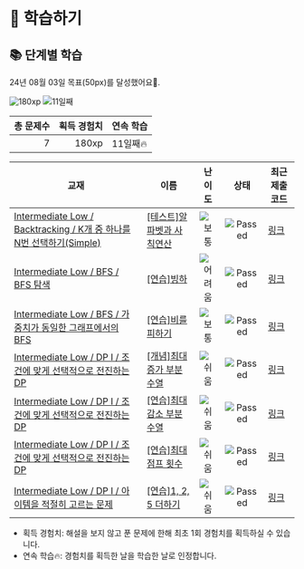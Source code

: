 # 📖 학습하기

## 📚 단계별 학습
24년 08월 03일 목표(50px)를 달성했어요🥳.

![180xp](https://img.shields.io/badge/EXP-180xp-%235cb85c.svg?for-the-badge)
![11일째](https://img.shields.io/badge/연속학습-11일째-%23E34F26.svg?for-the-badge)

|총 문제수|획득 경험치|연속 학습|
|---:|---:|---|
7|180xp|11일째🔥|

|교재|이름|난이도|상태|최근 제출 코드|
|---|---|:---:|:---:|---|
|[Intermediate Low / Backtracking / K개 중 하나를 N번 선택하기(Simple)](https://www.codetree.ai/missions?missionId=2)|[[테스트]알파벳과 사칙연산](https://www.codetree.ai/missions/2/problems/calculations-with-alphabet)|![보통][medium]|![Passed][passed]|[링크](https://github.com/beomjunlim/codetree-TILs/blob/main/240803/%EC%95%8C%ED%8C%8C%EB%B2%B3%EA%B3%BC%20%EC%82%AC%EC%B9%99%EC%97%B0%EC%82%B0/calculations-with-alphabet.cpp)|
|[Intermediate Low / BFS / BFS 탐색](https://www.codetree.ai/missions?missionId=2)|[[연습]빙하](https://www.codetree.ai/missions/2/problems/glacier)|![어려움][hard]|![Passed][passed]|[링크](https://github.com/beomjunlim/codetree-TILs/blob/main/240803/%EB%B9%99%ED%95%98/glacier.cpp)|
|[Intermediate Low / BFS / 가중치가 동일한 그래프에서의 BFS](https://www.codetree.ai/missions?missionId=2)|[[연습]비를 피하기](https://www.codetree.ai/missions/2/problems/stay-out-of-rain)|![보통][medium]|![Passed][passed]|[링크](https://github.com/beomjunlim/codetree-TILs/blob/main/240803/%EB%B9%84%EB%A5%BC%20%ED%94%BC%ED%95%98%EA%B8%B0/stay-out-of-rain.cpp)|
|[Intermediate Low / DP I / 조건에 맞게 선택적으로 전진하는 DP](https://www.codetree.ai/missions?missionId=2)|[[개념]최대 증가 부분 수열](https://www.codetree.ai/missions/2/problems/longest-increasing-subsequence)|![쉬움][easy]|![Passed][passed]|[링크](https://github.com/beomjunlim/codetree-TILs/blob/main/240803/%EC%B5%9C%EB%8C%80%20%EC%A6%9D%EA%B0%80%20%EB%B6%80%EB%B6%84%20%EC%88%98%EC%97%B4/longest-increasing-subsequence.cpp)|
|[Intermediate Low / DP I / 조건에 맞게 선택적으로 전진하는 DP](https://www.codetree.ai/missions?missionId=2)|[[연습]최대 감소 부분 수열](https://www.codetree.ai/missions/2/problems/longest-decreasing-subsequence)|![쉬움][easy]|![Passed][passed]|[링크](https://github.com/beomjunlim/codetree-TILs/blob/main/240803/%EC%B5%9C%EB%8C%80%20%EA%B0%90%EC%86%8C%20%EB%B6%80%EB%B6%84%20%EC%88%98%EC%97%B4/longest-decreasing-subsequence.cpp)|
|[Intermediate Low / DP I / 조건에 맞게 선택적으로 전진하는 DP](https://www.codetree.ai/missions?missionId=2)|[[연습]최대 점프 횟수](https://www.codetree.ai/missions/2/problems/maximum-number-of-jumps)|![쉬움][easy]|![Passed][passed]|[링크](https://github.com/beomjunlim/codetree-TILs/blob/main/240803/%EC%B5%9C%EB%8C%80%20%EC%A0%90%ED%94%84%20%ED%9A%9F%EC%88%98/maximum-number-of-jumps.cpp)|
|[Intermediate Low / DP I / 아이템을 적절히 고르는 문제](https://www.codetree.ai/missions?missionId=2)|[[연습]1, 2, 5 더하기](https://www.codetree.ai/missions/2/problems/1-2-5-plus)|![쉬움][easy]|![Passed][passed]|[링크](https://github.com/beomjunlim/codetree-TILs/blob/main/240803/1%2C%202%2C%205%20%EB%8D%94%ED%95%98%EA%B8%B0/1-2-5-plus.cpp)|


* 획득 경험치: 해설을 보지 않고 푼 문제에 한해 최초 1회 경험치를 획득하실 수 있습니다.
* 연속 학습🔥: 경험치를 획득한 날을 학습한 날로 인정합니다.










[b5]: https://img.shields.io/badge/Bronze_5-%235D3E31.svg
[b4]: https://img.shields.io/badge/Bronze_4-%235D3E31.svg
[b3]: https://img.shields.io/badge/Bronze_3-%235D3E31.svg
[b2]: https://img.shields.io/badge/Bronze_2-%235D3E31.svg
[b1]: https://img.shields.io/badge/Bronze_1-%235D3E31.svg
[s5]: https://img.shields.io/badge/Silver_5-%23394960.svg
[s4]: https://img.shields.io/badge/Silver_4-%23394960.svg
[s3]: https://img.shields.io/badge/Silver_3-%23394960.svg
[s2]: https://img.shields.io/badge/Silver_2-%23394960.svg
[s1]: https://img.shields.io/badge/Silver_1-%23394960.svg
[g5]: https://img.shields.io/badge/Gold_5-%23FFC433.svg
[g4]: https://img.shields.io/badge/Gold_4-%23FFC433.svg
[g3]: https://img.shields.io/badge/Gold_3-%23FFC433.svg
[g2]: https://img.shields.io/badge/Gold_2-%23FFC433.svg
[g1]: https://img.shields.io/badge/Gold_1-%23FFC433.svg
[p5]: https://img.shields.io/badge/Platinum_5-%2376DDD8.svg
[p4]: https://img.shields.io/badge/Platinum_4-%2376DDD8.svg
[p3]: https://img.shields.io/badge/Platinum_3-%2376DDD8.svg
[p2]: https://img.shields.io/badge/Platinum_2-%2376DDD8.svg
[p1]: https://img.shields.io/badge/Platinum_1-%2376DDD8.svg
[passed]: https://img.shields.io/badge/Passed-%23009D27.svg
[failed]: https://img.shields.io/badge/Failed-%23D24D57.svg
[easy]: https://img.shields.io/badge/쉬움-%235cb85c.svg?for-the-badge
[medium]: https://img.shields.io/badge/보통-%23FFC433.svg?for-the-badge
[hard]: https://img.shields.io/badge/어려움-%23D24D57.svg?for-the-badge